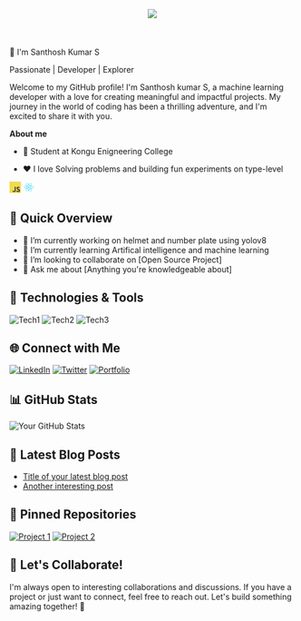 <p align="center">
  <img src="https://capsule-render.vercel.app/api?type=waving&color=gradient&text=Hello!&height=100&section=header"/>
</p>
<br>
<br />
👋 I'm Santhosh Kumar S

Passionate | Developer | Explorer

Welcome to my GitHub profile! I'm Santhosh kumar S, a machine learning developer with a love for creating meaningful and impactful projects. My journey in the world of coding has been a thrilling adventure, and I'm excited to share it with you.

**About me**

- 💼 Student at Kongu Enigneering College
  
- ❤️ I love Solving problems and building fun experiments on type-level

<code><img height="20" alt="javascript" src="https://raw.githubusercontent.com/github/explore/80688e429a7d4ef2fca1e82350fe8e3517d3494d/topics/javascript/javascript.png"></code>
<code><img height="20" alt="react" src="https://raw.githubusercontent.com/github/explore/80688e429a7d4ef2fca1e82350fe8e3517d3494d/topics/react/react.png"></code>

## 🚀 Quick Overview

- 🔭 I’m currently working on helmet and number plate using yolov8
- 🌱 I’m currently learning Artifical intelligence and machine learning
- 👯 I’m looking to collaborate on [Open Source Project]
- 💬 Ask me about [Anything you're knowledgeable about]

## 🔧 Technologies & Tools

![Tech1](https://img.shields.io/badge/-Tech1-333333?style=flat&logo=tech1)
![Tech2](https://img.shields.io/badge/-Tech2-333333?style=flat&logo=tech2)
![Tech3](https://img.shields.io/badge/-Tech3-333333?style=flat&logo=tech3)

## 🌐 Connect with Me

[![LinkedIn](https://img.shields.io/badge/-LinkedIn-blue?style=flat-square&logo=linkedin&logoColor=white)](https://www.linkedin.com/in/yourlinkedinprofile/)
[![Twitter](https://img.shields.io/badge/-Twitter-1DA1F2?style=flat-square&logo=twitter&logoColor=white)](https://twitter.com/yourtwitterhandle)
[![Portfolio](https://img.shields.io/badge/-Portfolio-black?style=flat-square&logo=github&logoColor=white)](https://yourportfolio.com)

## 📊 GitHub Stats

![Your GitHub Stats](https://github-readme-stats.vercel.app/api?username=santhoshkumar1309&show_icons=true&hide_border=true)

## 📝 Latest Blog Posts

<!-- BLOG-POST-LIST:START -->
- [Title of your latest blog post](link-to-post)
- [Another interesting post](link-to-post)
<!-- BLOG-POST-LIST:END -->

## 📌 Pinned Repositories

[![Project 1](https://github-readme-stats.vercel.app/api/pin/?username=yourusername&repo=project1)](https://github.com/yourusername/project1)
[![Project 2](https://github-readme-stats.vercel.app/api/pin/?username=yourusername&repo=project2)](https://github.com/yourusername/project2)

## 🎉 Let's Collaborate!

I'm always open to interesting collaborations and discussions. If you have a project or just want to connect, feel free to reach out. Let's build something amazing together! 🚀
